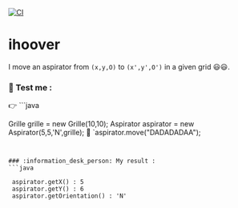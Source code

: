 [![CI](https://github.com/mahugnon/ihoover/actions/workflows/ci.yml/badge.svg?branch=main)](https://github.com/mahugnon/ihoover/actions/workflows/ci.yml)
# ihoover
I move an aspirator from `(x,y,O)` to `(x',y',O')` in a given grid :smiley::smiley:.

### :information_desk_person: Test me : 

 :point_right: ```java
 
 Grille grille = new Grille(10,10);
 Aspirator aspirator = new Aspirator(5,5,'N',grille);
:information_desk_person: `aspirator.move("DADADADAA");

```
  

### :information_desk_person: My result :
```java

 aspirator.getX() : 5
 aspirator.getY() : 6
 aspirator.getOrientation() : 'N'

